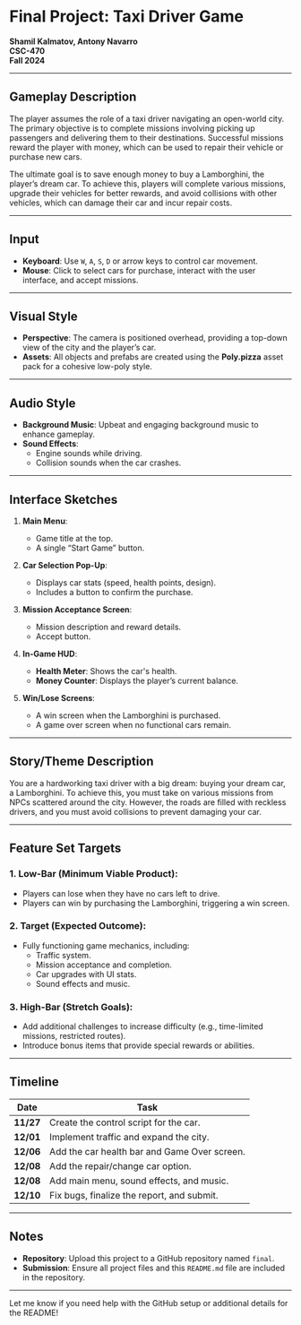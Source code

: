 # Final Project: Taxi Driver Game  
**Shamil Kalmatov, Antony Navarro**  
**CSC-470**  
**Fall 2024**  

---

## Gameplay Description  
The player assumes the role of a taxi driver navigating an open-world city. The primary objective is to complete missions involving picking up passengers and delivering them to their destinations. Successful missions reward the player with money, which can be used to repair their vehicle or purchase new cars.

The ultimate goal is to save enough money to buy a Lamborghini, the player’s dream car. To achieve this, players will complete various missions, upgrade their vehicles for better rewards, and avoid collisions with other vehicles, which can damage their car and incur repair costs.

---

## Input  
- **Keyboard**: Use `W`, `A`, `S`, `D` or arrow keys to control car movement.  
- **Mouse**: Click to select cars for purchase, interact with the user interface, and accept missions.  

---

## Visual Style  
- **Perspective**: The camera is positioned overhead, providing a top-down view of the city and the player’s car.  
- **Assets**: All objects and prefabs are created using the **Poly.pizza** asset pack for a cohesive low-poly style.  

---

## Audio Style  
- **Background Music**: Upbeat and engaging background music to enhance gameplay.  
- **Sound Effects**:  
  - Engine sounds while driving.  
  - Collision sounds when the car crashes.  

---

## Interface Sketches  
1. **Main Menu**:  
   - Game title at the top.  
   - A single “Start Game” button.  

2. **Car Selection Pop-Up**:  
   - Displays car stats (speed, health points, design).  
   - Includes a button to confirm the purchase.  

3. **Mission Acceptance Screen**:  
   - Mission description and reward details.  
   - Accept button.  

4. **In-Game HUD**:  
   - **Health Meter**: Shows the car's health.  
   - **Money Counter**: Displays the player’s current balance.  

5. **Win/Lose Screens**:  
   - A win screen when the Lamborghini is purchased.  
   - A game over screen when no functional cars remain.  

---

## Story/Theme Description  
You are a hardworking taxi driver with a big dream: buying your dream car, a Lamborghini. To achieve this, you must take on various missions from NPCs scattered around the city. However, the roads are filled with reckless drivers, and you must avoid collisions to prevent damaging your car.  

---

## Feature Set Targets  

### 1. Low-Bar (Minimum Viable Product):  
- Players can lose when they have no cars left to drive.  
- Players can win by purchasing the Lamborghini, triggering a win screen.  

### 2. Target (Expected Outcome):  
- Fully functioning game mechanics, including:  
  - Traffic system.  
  - Mission acceptance and completion.  
  - Car upgrades with UI stats.  
  - Sound effects and music.  

### 3. High-Bar (Stretch Goals):  
- Add additional challenges to increase difficulty (e.g., time-limited missions, restricted routes).  
- Introduce bonus items that provide special rewards or abilities.  

---

## Timeline  

| **Date**    | **Task**                                    |  
|-------------|---------------------------------------------|  
| **11/27**   | Create the control script for the car.      |  
| **12/01**   | Implement traffic and expand the city.      |  
| **12/06**   | Add the car health bar and Game Over screen.|  
| **12/08**   | Add the repair/change car option.           |  
| **12/08**   | Add main menu, sound effects, and music.    |  
| **12/10**   | Fix bugs, finalize the report, and submit.  |  

---

## Notes  
- **Repository**: Upload this project to a GitHub repository named `final`.  
- **Submission**: Ensure all project files and this `README.md` file are included in the repository.  

---

Let me know if you need help with the GitHub setup or additional details for the README!
